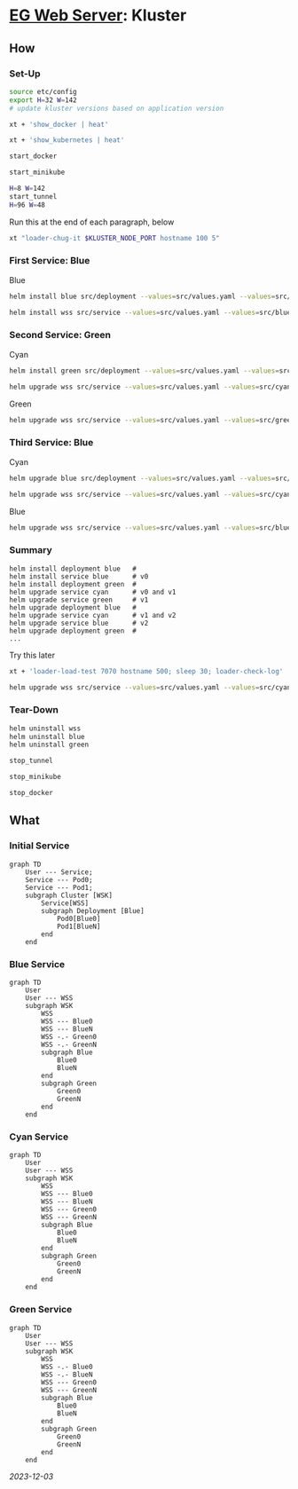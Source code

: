 


# [EG Web Server](../README.md): Kluster


## How

### Set-Up
```bash
source etc/config
export H=32 W=142
# update kluster versions based on application version
```
```bash
xt + 'show_docker | heat'
```
```bash
xt + 'show_kubernetes | heat'
```
```bash
start_docker
```
```bash
start_minikube
```
```bash
H=8 W=142
start_tunnel
H=96 W=48
```
Run this at the end of each paragraph, below
```bash
xt "loader-chug-it $KLUSTER_NODE_PORT hostname 100 5"
```

### First Service: Blue
Blue
```bash
helm install blue src/deployment --values=src/values.yaml --values=src/blue.yaml
```
```bash
helm install wss src/service --values=src/values.yaml --values=src/blue.yaml
```

### Second Service: Green
Cyan
```bash
helm install green src/deployment --values=src/values.yaml --values=src/green.yaml
```
```bash
helm upgrade wss src/service --values=src/values.yaml --values=src/cyan.yaml
```
Green
```bash
helm upgrade wss src/service --values=src/values.yaml --values=src/green.yaml
```

### Third Service: Blue
Cyan
```bash
helm upgrade blue src/deployment --values=src/values.yaml --values=src/blue.yaml
```
```bash
helm upgrade wss src/service --values=src/values.yaml --values=src/cyan.yaml
```
Blue
```bash
helm upgrade wss src/service --values=src/values.yaml --values=src/blue.yaml
```

### Summary

    helm install deployment blue   #
    helm install service blue      # v0
    helm install deployment green  #
    helm upgrade service cyan      # v0 and v1
    helm upgrade service green     # v1
    helm upgrade deployment blue   #
    helm upgrade service cyan      # v1 and v2
    helm upgrade service blue      # v2
    helm upgrade deployment green  #
    ...

Try this later
```bash
xt + 'loader-load-test 7070 hostname 500; sleep 30; loader-check-log'
```
```bash
helm upgrade wss src/service --values=src/values.yaml --values=src/cyan.yaml
```

### Tear-Down
```bash
helm uninstall wss
helm uninstall blue
helm uninstall green
```
```bash
stop_tunnel
```
```bash
stop_minikube
```
```bash
stop_docker
```


## What

### Initial Service
```mermaid
graph TD
    User --- Service;
    Service --- Pod0;
    Service --- Pod1;
    subgraph Cluster [WSK]
        Service[WSS]
        subgraph Deployment [Blue]
            Pod0[Blue0]
            Pod1[BlueN]
        end
    end
```

### Blue Service
```mermaid
graph TD
    User
    User --- WSS
    subgraph WSK
        WSS
        WSS --- Blue0
        WSS --- BlueN
        WSS -.- Green0
        WSS -.- GreenN
        subgraph Blue
            Blue0
            BlueN
        end
        subgraph Green
            Green0
            GreenN
        end
    end
```

### Cyan Service
```mermaid
graph TD
    User
    User --- WSS
    subgraph WSK
        WSS
        WSS --- Blue0
        WSS --- BlueN
        WSS --- Green0
        WSS --- GreenN
        subgraph Blue
            Blue0
            BlueN
        end
        subgraph Green
            Green0
            GreenN
        end
    end
```

### Green Service
```mermaid
graph TD
    User
    User --- WSS
    subgraph WSK
        WSS
        WSS -.- Blue0
        WSS -.- BlueN
        WSS --- Green0
        WSS --- GreenN
        subgraph Blue
            Blue0
            BlueN
        end
        subgraph Green
            Green0
            GreenN
        end
    end
```

*2023-12-03*
